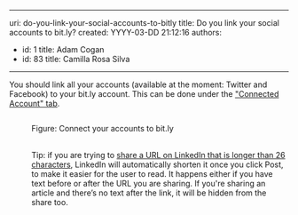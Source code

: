 

---
uri: do-you-link-your-social-accounts-to-bitly
title: Do you link your social accounts to bit.ly?
created: YYYY-03-DD 21:12:16
authors:
  - id: 1
    title: Adam Cogan
  - id: 83
    title: Camilla Rosa Silva
---




<span class='intro'> <p>​​​You should link all your accounts (available at the moment&#58;&#160;Twitter and Facebook) to your bit.ly account. This can be done under the <a href="https&#58;//bitly.com/a/settings/connected" target="_blank">&quot;Connected Account&quot; tab</a>.

</p> </span>

<dl><dl class="ssw15-rteElement-ImageArea"><img src="/PublishingImages/bitly-connect.jpg" alt="" /></dl><dd class="ssw15-rteElement-FigureNormal">​​Figure&#58; Connect your accounts to bit.ly<br></dd><dd><br></dd><dd><p class="ssw15-rteElement-Tip">Tip&#58; if you are trying to&#160;<a href="https&#58;//www.linkedin.com/help/linkedin/answer/3439">share a URL on LinkedIn that is longer than 26 characters</a>, LinkedIn will&#160;automatically shorten it once you click&#160;Post, to make it easier for the user&#160;to read. It happens either if you have text&#160;before or after the URL you are sharing. If you're sharing an article and there’s no text after the link, it&#160;will be hidden from the share too.&#160;<br></p><br></dd></dl>


